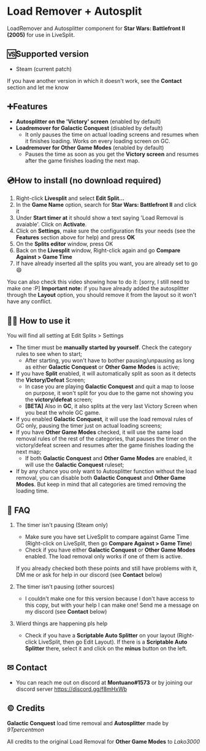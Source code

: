 # Load Remover + Autosplit

LoadRemover and Autosplitter component for **Star Wars: Battlefront II (2005)** for use in LiveSplit.

## 🆚Supported version
- Steam (current patch)

If you have another version in which it doesn't work, see the **Contact** section and let me know

## ➕Features
- **Autosplitter on the 'Victory' screen** (enabled by default)
- **Loadremover for Galactic Conquest** (disabled by default)
  - It only pauses the time on actual loading screens and resumes when it finishes loading. Works on every loading screen on GC.
- **Loadremover for Other Game Modes** (enabled by default)
  - Pauses the time as soon as you get the **Victory screen** and resumes after the game finishes loading the next map.  

## 💿How to install (no download required)
1. Right-click **Livesplit** and select **Edit Split...**
2. In the **Game Name** option, search for **Star Wars: Battlefront II** and click it
3. Under **Start timer at** it should show a text saying 'Load Removal is avaiable'. Click on **Activate**.
4. Click on **Settings**, make sure the configuration fits your needs (see the **Features** section above for help) and press **OK**
5. On the **Splits editor** window, press OK
6. Back on the **Livesplit** window, Right-click again and go **Compare Against > Game Time**
7. If have already inserted all the splits you want, you are already set to go 😄

You can also check this video showing how to do it: [sorry, I still need to make one :P]
**Important note:** if you have already added the autosplitter through the **Layout** option, you should remove it from the layout so it won't have any conflict.

## 👨‍🏫 How to use it

You will find all setting at Edit Splits > Settings

- The timer must be **manually started by yourself**. Check the category rules to see when to start;
  - After starting, you won't have to bother pausing/unpausing as long as either **Galactic Conquest** or **Other Game Modes** is active; 
- If you have **Split** enabled, it will automatically split as soon as it detects the **Victory/Defeat** Screen; 
  - In case you are playing **Galactic Conquest** and quit a map to loose on purpose, it won't split for you due to the game not showing you the **victory/defeat** screen;
  - **[BETA]** Also in **GC**, it also splits at the very last Victory Screen when you beat the whole GC game.
- If you enabled **Galactic Conquest**, it will use the load removal rules of GC only, pausing the timer just on actual loading screens;
- If you have **Other Game Modes** checked, it will use the same load removal rules of the rest of the categories, that pauses the timer on the victory/defeat screen and resumes after the game finishes loading the next map;
  - If both **Galactic Conquest** and **Other Game Modes** are enabled, it will use the **Galactic Conquest** ruleset;
- If by any chance you only want to Autosplitter function without the load removal, you can disable both **Galactic Conquest** and **Other Game Modes**. But keep in mind that all categories are timed removing the loading time.

## 📜 FAQ

1. The timer isn't pausing (Steam only)
    - Make sure you have set LiveSplit to compare against Game Time (Right-click on LiveSplit, then go **Compare Against > Game Time**)
    - Check if you have either **Galactic Conquest** or **Other Game Modes** enabled. The load removal only works if one of them is active.
  
    If you already checked both these points and still have problems with it, DM me or ask for help in our discord (see **Contact** below)
2. The timer isn't pausing (other sources)
    - I couldn't make one for this version because I don't have access to this copy, but with your help I can make one! Send me a message on my discord (see **Contact** below)
    
3. Wierd things are happening pls help
    - Check if you have a **Scriptable Auto Splitter** on your layout (Right-click LiveSplit, then go Edit Layout). If there is a **Scriptable Auto Splitter** there, select it and click on the **minus** button on the left.
  
## ✉ Contact
- You can reach me out on discord at **Montuano#1573** or by joining our discord server https://discord.gg/f8mHxWb

## © Credits

**Galactic Conquest** load time removal and **Autosplitter** made by *9Tpercentmon*

All credits to the original Load Removal for **Other Game Modes** to *Lako3000*

